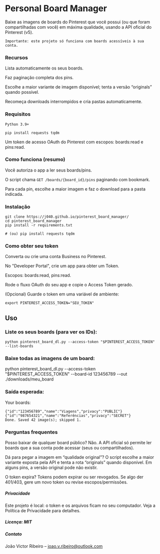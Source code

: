 # Personal Board Manager

Baixe as imagens de boards do Pinterest que você possui (ou que foram compartilhadas com você) em máxima qualidade, usando a API oficial do Pinterest (v5).

`Importante: este projeto só funciona com boards acessíveis à sua conta.`

### Recursos

Lista automaticamente os seus boards.

Faz paginação completa dos pins.

Escolhe a maior variante de imagem disponível; tenta a versão “originals” quando possível.

Recomeça downloads interrompidos e cria pastas automaticamente.

### Requisitos

`Python 3.9+`

`pip install requests tqdm`

Um token de acesso OAuth do Pinterest com escopos: boards:read e pins:read.

### Como funciona (resumo)

Você autoriza o app a ler seus boards/pins.

O script chama `GET /boards/{board_id}/pins` paginando com bookmark.

Para cada pin, escolhe a maior imagem e faz o download para a pasta indicada.

### Instalação
```
git clone https://j040.github.io/pinterest_board_manager/
cd pinterest_board_manager
pip install -r requirements.txt  
```
`# (ou) pip install requests tqdm`

### Como obter seu token

Converta ou crie uma conta Business no Pinterest.

No "Developer Portal", crie um app para obter um Token.

Escopos: boards:read, pins:read.

Rode o fluxo OAuth do seu app e copie o Access Token gerado.

(Opcional) Guarde o token em uma variável de ambiente:

`export PINTEREST_ACCESS_TOKEN="SEU_TOKEN"`

## Uso

### Liste os seus boards (para ver os IDs):

`python pinterest_board_dl.py --access-token "$PINTEREST_ACCESS_TOKEN" --list-boards`

### Baixe todas as imagens de um board:

python pinterest_board_dl.py --access-token "$PINTEREST_ACCESS_TOKEN" --board-id 123456789 --out ./downloads/meu_board

### Saída esperada:

Your boards:
```
{"id":"123456789","name":"Viagens","privacy":"PUBLIC"}
{"id":"987654321","name":"Referências","privacy":"SECRET"}
Done. Saved 42 image(s); skipped 1.
```

### Perguntas frequentes

Posso baixar de qualquer board público?
Não. A API oficial só permite ler boards que a sua conta pode acessar (seus ou compartilhados).

Dá para pegar a imagem em “qualidade original”?
O script escolhe a maior variante exposta pela API e tenta a rota “originals” quando disponível. Em alguns pins, a versão original pode não existir.

O token expira?
Tokens podem expirar ou ser revogados. Se algo der 401/403, gere um novo token ou revise escopos/permissões.

##### Privacidade

Este projeto é local: o token e os arquivos ficam no seu computador.
Veja a Política de Privacidade para detalhes.

##### Licença: MIT

##### Contato
João Victor Ribeiro – joao.v.ribeiro@outlook.com
